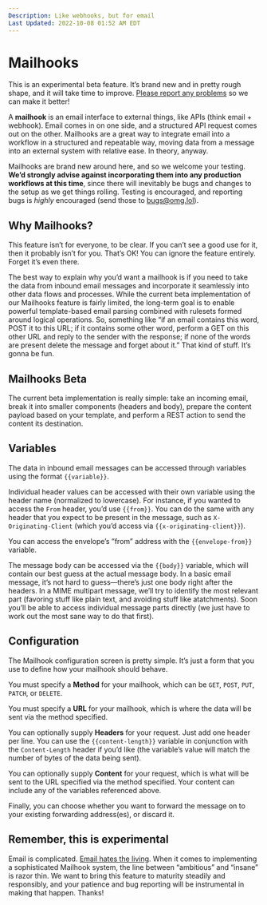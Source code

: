 ```yaml
---
Description: Like webhooks, but for email  
Last Updated: 2022-10-08 01:52 AM EDT
---
```


# Mailhooks

<div class="message yellow-4-bg"><div class="message-icon"><i class="fa-regular fa-flask"></i></div><div class="message-text">This is an experimental beta feature.</strong> It’s brand new and in pretty rough shape, and it will take time to improve. <a href="/info/contact">Please report any problems</a> so we can make it better!</div></div>

A **mailhook** is an email interface to external things, like APIs (think email + webhook). Email comes in on one side, and a structured API request comes out on the other. Mailhooks are a great way to integrate email into a workflow in a structured and repeatable way, moving data from a message into an external system with relative ease. In theory, anyway.

Mailhooks are brand new around here, and so we welcome your testing. **We’d strongly advise against incorporating them into any production workflows at this time**, since there will inevitably be bugs and changes to the setup as we get things rolling. Testing is encouraged, and reporting bugs is _highly_ encouraged (send those to <a href="mailto:bugs@omg.lol">bugs@omg.lol</a>).

## Why Mailhooks?

This feature isn’t for everyone, to be clear. If you can’t see a good use for it, then it probably isn’t for you. That’s OK! You can ignore the feature entirely. Forget it’s even there.

The best way to explain why you’d want a mailhook is if you need to take the data from inbound email messages and incorporate it seamlessly into other data flows and processes. While the current beta implementation of our Mailhooks feature is fairly limited, the long-term goal is to enable powerful template-based email parsing combined with rulesets formed around logical operations. So, something like “if an email contains this word, POST it to this URL; if it contains some other word, perform a GET on this other URL and reply to the sender with the response; if none of the words are present delete the message and forget about it.” That kind of stuff. It’s gonna be fun.

## Mailhooks Beta

The current beta implementation is really simple: take an incoming email, break it into smaller components (headers and body), prepare the content payload based on your template, and perform a REST action to send the content its destination.

## Variables

The data in inbound email messages can be accessed through variables using the format `{{variable}}`.

Individual header values can be accessed with their own variable using the header name (normalized to lowercase). For instance, if you wanted to access the `From` header, you’d use `{{from}}`. You can do the same with any header that you expect to be present in the message, such as `X-Originating-Client` (which you’d access via `{{x-originating-client}}`).

You can access the envelope’s ”from” address with the `{{envelope-from}}` variable.

The message body can be accessed via the `{{body}}` variable, which will contain our best guess at the actual message body. In a basic email message, it’s not hard to guess—there’s just one body right after the headers. In a MIME multipart message, we’ll try to identify the most relevant part (favoring stuff like plain text, and avoiding stuff like atatchments). Soon you’ll be able to access individual message parts directly (we just have to work out the most sane way to do that first).

## Configuration

The Mailhook configuration screen is pretty simple. It’s just a form that you use to define how your mailhook should behave.

You must specify a **Method** for your mailhook, which can be `GET`, `POST`, `PUT`, `PATCH`, or `DELETE`.

You must specify a **URL** for your mailhook, which is where the data will be sent via the method specified.

You can optionally supply **Headers** for your request. Just add one header per line. You can use the `{{content-length}}` variable in conjunction with the `Content-Length` header if you’d like (the variable’s value will match the number of bytes of the data being sent).

You can optionally supply **Content** for your request, which is what will be sent to the URL specified via the method specified. Your content can include any of the variables referenced above.

Finally, you can choose whether you want to forward the message on to your existing forwarding address(es), or discard it.

## Remember, this is experimental

Email is complicated. [Email hates the living](https://www.youtube.com/watch?v=4s9IjkMAmns). When it comes to implementing a sophisticated Mailhook system, the line between “ambitious” and “insane” is razor thin. We want to bring this feature to maturity steadily and responsibly, and your patience and bug reporting will be instrumental in making that happen. Thanks! <i class="fa-solid fa-cloud-rainbow"></i>
